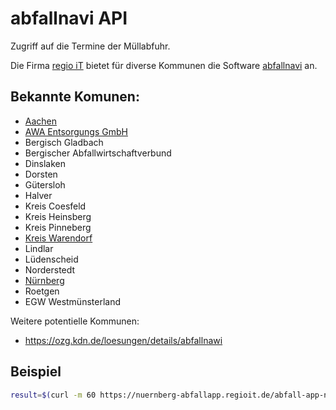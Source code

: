 # abfallnavi API

Zugriff auf die Termine der Müllabfuhr.

Die Firma [regio iT](https://www.regioit.de) bietet für diverse Kommunen die Software [abfallnavi](https://www.regioit.de/produkte-leistungen/sap-loesungen/entsorgung/abfallapp-abfallnavi) an.

## Bekannte Komunen:

* [Aachen](https://serviceportal.aachen.de/abfallnavi)
* [AWA Entsorgungs GmbH](https://abfallkalender.regioit.de/abfall-webapp-awa/)
* Bergisch Gladbach
* Bergischer Abfallwirtschaftverbund
* Dinslaken
* Dorsten
* Gütersloh
* Halver
* Kreis Coesfeld
* Kreis Heinsberg
* Kreis Pinneberg
* [Kreis Warendorf](https://abfallnavi.de/krgt/)
* Lindlar
* Lüdenscheid
* Norderstedt
* [Nürnberg](https://www.nuernberg.de/internet/abfallwirtschaft/abfallkalender_app.html)
* Roetgen
* EGW Westmünsterland

Weitere potentielle Kommunen:
* https://ozg.kdn.de/loesungen/details/abfallnawi


## Beispiel
```bash
result=$(curl -m 60 https://nuernberg-abfallapp.regioit.de/abfall-app-nuernberg/rest/orte/4407686/strassen)
```
